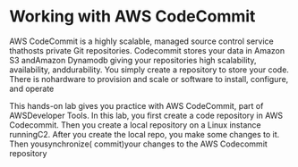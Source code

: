 # Working with AWS CodeCommit

AWS CodeCommit is a highly scalable, managed source control service thathosts private Git repositories. Codecommit stores your data in Amazon S3 andAmazon Dynamodb giving your repositories high scalability, availability, anddurability. You simply create a repository to store your code. There is nohardware to provision and scale or software to install, configure, and operate

This hands-on lab gives you practice with AWS CodeCommit, part of AWSDeveloper Tools. In this lab, you first create a code repository in AWS Codecommit. Then you create a local repository on a Linux instance runningC2. After you create the local repo, you make some changes to it. Then yousynchronize( commit)your changes to the AWS Codecommit repository
